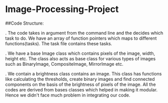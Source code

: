 # Image-Processing-Project

##Code Structure:

. The code takes in argument from the command line and the decides which task to do. We have an array of function pointers which maps to different functions(tasks). The task file contains these tasks.


. We have a base Image class which contains pixels of the image, width, height etc. The class also acts as base class for various types of images such as BinaryImage, CompositeImage, MirrorImage etc.


. We contain a brightness class contains an image. This class has functions like calculating the thresholds, create binary images and find connected components on the basis of the brightness of pixels of the image. All the codes are derived from bases classes which helped in making it modular. Hence we didn't face much problem in integrating our code. 



